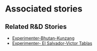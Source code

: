 # Associated stories

<!-- !!DO NOT REMOVE!! start autogenerated hyperlinks -->
## Related R&D Stories
- [Experimenter\-Bhutan\-Kunzang](/RnD-Archive/stories/?doc=Experimenters_BTN)
- [Experimenter\- El Salvador\-Victor Tablas](/RnD-Archive/stories/?doc=Experimenters_SLV)
<!-- !!DO NOT REMOVE!! end autogenerated hyperlinks -->